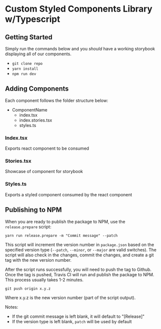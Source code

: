 # Custom Styled Components Library w/Typescript

## Getting Started

Simply run the commands below and you _should_ have a working storybook displaying all of our components.

- `git clone repo`
- `yarn install`
- `npm run dev`

## Adding Components

Each component follows the folder structure below:

- ComponentName
    - index.tsx
    - index.stories.tsx
    - styles.ts

### Index.tsx
Exports react component to be consumed

### Stories.tsx
Showcase of component for storybook

### Styles.ts
Exports a styled component consumed by the react component


## Publishing to NPM

When you are ready to publish the package to NPM, use the `release.prepare` script:
```shell
yarn run release.prepare -m "Commit message" --patch
```

This script will increment the version number in `package.json` based on the specified version type (`--patch`, `--minor`, or `--major` are valid switches). The script will also check in the changes, commit the changes, and create a git tag with the new version number.

After the script runs successfully, you will need to push the tag to Github. Once the tag is pushed, Travis CI will run and publish the package to NPM. This process usually takes 1-2 minutes.
```shell
git push origin x.y.z
```
Where x.y.z is the new version number (part of the script output).

Notes:
- If the git commit message is left blank, it will default to "[Release]"
- If the version type is left blank, `patch` will be used by default

